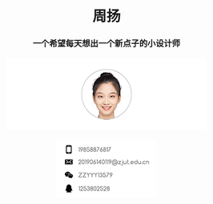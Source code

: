 <h1 align="center">周扬</h1>
<h3 align="center">一个希望每天想出一个新点子的小设计师
<h4 align="center"><p align="center"><center><img src="微信图片_20220611130302 拷贝 5.png">
<h4 align="center"><p align="center"><center><img src="2bf1235b31d68b7ccbaf20fccc7d580 拷贝.png">
